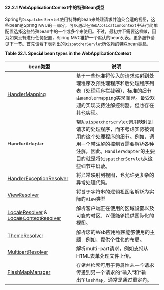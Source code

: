 #### 22.2.1 WebApplicationContext中的特殊Bean类型

Spring的`DispatcherServlet`使用特殊的bean来处理请求并渲染合适的视图，这些bean是Spring MVC的一部分。可以通过在`WebApplicationContext`中进行简单配置选择这些特殊bean中的一个或多个来使用。不过，最初并不需要这样做，因为如果没有进行任何配置，Spring MVC维护一个默认的bean列表。更多细节请见下一节。首先请看下表列出的`DispatcherServlet`所依赖的特殊bean类型。

**Table 22.1. Special bean types in the WebApplicationContext**

|**bean类型**|**说明** |
| ---------- | ------- |
|[HandlerMapping](22.4.Handler_mappings.md)|基于一些标准将传入的请求映射到处理程序及预处理程序和后处理程序列表（处理程序拦截器），标准的细节由`HandlerMapping`实现而异。最受欢迎的实现支持注解控制器，但也存在其他实现。|
|HandlerAdapter|帮助`DispatcherServlet`调用映射到请求的处理程序，而不考虑实际被调用的这个处理程序的细节。例如，调用一个带注解的控制器需要解析各种注解，因此，`HandlerAdapter`的主要目的就是将`DispatcherServlet`从这些细节中屏蔽。|
|[HandlerExceptionResolver](22.11.Handling_exceptions.md)|将异常映射到视图，也允许更复杂的异常处理代码。|
|[ViewResolver](22.5.Resolving_views.md)|将基于字符串的逻辑视图名解析为实际的`View`类型|
|[LocaleResolver](22.8.Using_locales.md) & [LocaleContextResolver](22.8.1.Obtaining_Time_Zone_Information.md)|解析客户端正在使用的区域设置以及可能的时区，以便能够提供国际化的视图。|
|[ThemeResolver](22.9.Using_themes.md)|解析您的Web应用程序能够使用的主题，例如，提供个性化的布局。|
|[MultipartResolver](22.10.Spring’s_multipart_support.md)|解析multi-part请求，例如支持从HTML表单处理文件上传。|
|[FlashMapManager](22.6.Using_flash_attributes.md)|存储并检索可用于将属性从一个请求传递到另一个请求的“输入”和“输出”`FlashMap`，通常是通过重定向。|
